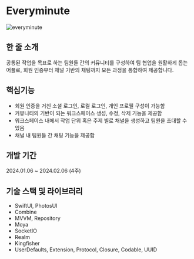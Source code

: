 # Everyminute
![everyminute](https://github.com/yeonupark/MessengerProject/assets/130972950/40d99459-0a81-44e1-95cb-ad80f51b117c)

## 한 줄 소개
공통된 작업을 목표로 하는 팀원들 간의 커뮤니티를 구성하여 팀 협업을 원활하게 돕는 어플로, 회원 인증부터 채널 기반의 채팅까지 모든 과정을 통합하여 제공합니다.

## 핵심기능
- 회원 인증을 거친 소셜 로그인, 로컬 로그인, 개인 프로필 구성이 가능함
- 커뮤니티의 기반이 되는 워크스페이스 생성, 수정, 삭제 기능을 제공함
- 워크스페이스 내에서 작업 단위 혹은 주제 별로 채널을 생성하고 팀원을 초대할 수 있음
- 채널 내 팀원들 간 채팅 기능을 제공함

## 개발 기간
2024.01.06 ~ 2024.02.06 (4주)

## 기술 스택 및 라이브러리
- SwiftUI, PhotosUI
- Combine
- MVVM, Repository
- Moya
- SocketIO
- Realm
- Kingfisher
- UserDefaults, Extension, Protocol, Closure, Codable, UUID
